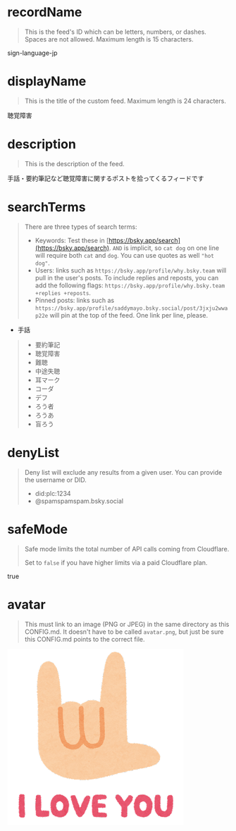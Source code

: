 
# recordName

> This is the feed's ID which can be letters, numbers, or dashes. Spaces are not allowed. Maximum length is 15 characters.

sign-language-jp

# displayName

> This is the title of the custom feed. Maximum length is 24 characters.

聴覚障害

# description

> This is the description of the feed.

手話・要約筆記など聴覚障害に関するポストを拾ってくるフィードです

# searchTerms

> There are three types of search terms:
>
> - Keywords: Test these in [https://bsky.app/search](https://bsky.app/search). `AND` is implicit, so `cat dog` on one line will require both `cat` and `dog`. You can use quotes as well `"hot dog"`.
> - Users: links such as `https://bsky.app/profile/why.bsky.team` will pull in the user's posts. To include replies and reposts, you can add the following flags: `https://bsky.app/profile/why.bsky.team +replies +reposts`.
> - Pinned posts: links such as `https://bsky.app/profile/saddymayo.bsky.social/post/3jxju2wwap22e` will pin at the top of the feed. One link per line, please.

- 手話
> - 要約筆記
> - 聴覚障害
> - 難聴
> - 中途失聴
> - 耳マーク
> - コーダ
> - デフ
> - ろう者
> - ろうあ
> - 盲ろう

# denyList

> Deny list will exclude any results from a given user. You can provide the username or DID.
>
> - did:plc:1234
> - @spamspamspam.bsky.social

# safeMode

> Safe mode limits the total number of API calls coming from Cloudflare.
>
> Set to `false` if you have higher limits via a paid Cloudflare plan.

true

# avatar

> This must link to an image (PNG or JPEG) in the same directory as this CONFIG.md. It doesn't have to be called `avatar.png`, but just be sure this CONFIG.md points to the correct file.

![](avatar.png)
